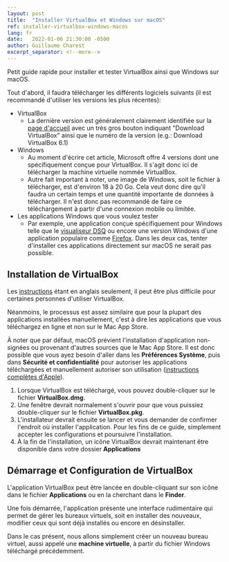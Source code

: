 ```yaml
---
layout: post
title:  "Installer VirtualBox et Windows sur macOS"
ref: installer-virtualbox-windows-macos
lang: fr
date:   2022-01-06 21:30:00 -0500
author: Guillaume Charest
excerpt_separator: <!--more-->
---
```

Petit guide rapide pour installer et tester VirtualBox ainsi que Windows sur macOS.
<!--more-->
Tout d'abord, il faudra télécharger les différents logiciels suivants (il est recommandé d'utiliser les versions les plus récentes):

- VirtualBox
  - La dernière version est généralement clairement identifiée sur la [page d'accueil](https://www.virtualbox.org/) avec un très gros bouton indiquant "Download VirtualBox" ainsi que le numéro de la version (e.g.: Download VirtualBox 6.1)
- Windows
  - Au moment d'écrire cet article, Microsoft offre 4 versions dont une spécifiquement conçue pour VirtualBox.
  Il s'agit donc ici de télécharger la machine virtuelle nommée VirtualBox.
  - Autre fait important à noter, une image de Windows, soit le fichier à télécharger, est d'environ 18 à 20 Go. Cela veut donc dire qu'il faudra un certain temps et une quantité importante de données à télécharger. Il n'est donc pas recommandé de faire ce téléchargement à partir d'une connexion mobile ou limitée.
- Les applications Windows que vous voulez tester
  - Par exemple, une application conçue spécifiquement pour Windows telle que le [visualiseur DSQ](https://www.ti.msss.gouv.qc.ca/dsq-documents-de-soutien/UtilitaireDSQ.aspx) ou encore une version Windows d'une application populaire comme [Firefox](https://www.mozilla.org/fr/firefox/windows/).
  Dans les deux cas, tenter d'installer ces applications directement sur macOS ne serait pas possible.

## Installation de VirtualBox

Les [instructions](https://www.virtualbox.org/manual/ch02.html#installation-mac) étant en anglais seulement, il peut être plus difficile pour certaines personnes d'utiliser VirtualBox.

Néanmoins, le processus est assez similaire que pour la plupart des applications installées manuellement, c'est à dire les applications que vous téléchargez en ligne et non sur le Mac App Store.

À noter que par défaut, macOS prévient l'installation d'application non-signées ou provenant d'autres sources que le Mac App Store.
Il est donc possible que vous ayez besoin d'aller dans les **Préférences Système**, puis dans **Sécurité et confidentialité** pour autoriser les applications téléchargées et manuellement autoriser son utilisation ([instructions complètes d'Apple](https://support.apple.com/fr-ca/HT202491)).

1. Lorsque VirtualBox est téléchargé, vous pouvez double-cliquer sur le fichier **VirtualBox.dmg**.
2. Une fenêtre devrait normalement s'ouvrir pour que vous puissiez double-cliquer sur le fichier **VirtualBox.pkg**.
3. L'installateur devrait ensuite se lancer et vous demander de confirmer l'endroit où installer l'application.
Pour les fins de ce guide, simplement accepter les configurations et poursuivre l'installation.
4. À la fin de l'installation, un icône VirtualBox devrait maintenant être disponible dans votre dossier **Applications**

## Démarrage et Configuration de VirtualBox

L'application VirtualBox peut être lancée en double-cliquant sur son icône dans le fichier **Applications** ou en la cherchant dans le **Finder**.

Une fois démarrée, l'application présente une interface rudimentaire qui permet de gérer les bureaux virtuels, soit en installer des nouveaux, modifier ceux qui sont déjà installés ou encore en désinstaller.

Dans le cas présent, nous allons simplement créer un nouveau bureau virtuel, aussi appelé une **machine virtuelle**, à partir du fichier Windows téléchargé précédemment.


